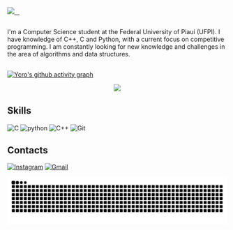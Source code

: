<div align="left">
  <a href="https://git.io/typing-svg">
    <img src="https://readme-typing-svg.demolab.com/?lines=Hello+there%2C+my+name+is+Icaro!" />
  </a>
  <img align="right" alt="" src="https://cdn.lospec.com/gallery/floating-frieren-192562.gif" width="250px">
</div>

##
I'm a Computer Science student at the Federal University of Piauí (UFPI). I have knowledge of C++, C and Python, with a current focus on competitive programming. I am constantly looking for new knowledge and challenges in the area of algorithms and data structures.
##

[![Ycro's github activity graph](https://github-readme-activity-graph.vercel.app/graph?username=YcroMqz&theme=react-dark)](https://github.com/YcroMqz/github-readme-activity-graph)
<p align="center">
    <img src="https://github-readme-stats.vercel.app/api?username=YcroMqz&show_icons=true&theme=transparent" style="border: none;">
</p>

## Skills

<div style="display: inline_block">
    <img align="center" alt="C" src="https://img.shields.io/badge/C-00599C?style=for-the-badge&logo=c&logoColor=white"/>
    <img align="center" alt="python" src="https://img.shields.io/badge/Python-3776AB?style=for-the-badge&logo=python&logoColor=white"/>
    <img align="center" alt="C++" src="https://img.shields.io/badge/C%2B%2B-00599C?style=for-the-badge&logo=c%2B%2B&logoColor=white"/>
    <img align="center" alt="Git" src="https://img.shields.io/badge/GIT-E44C30?style=for-the-badge&logo=git&logoColor=white"/>
</div>

## Contacts

[![Instagram](https://img.shields.io/badge/Instagram-E4405F?style=for-the-badge&logo=instagram&logoColor=white)](https://www.instagram.com/ycrooxz_/)
[![Gmail](https://img.shields.io/badge/Gmail-D14836?style=for-the-badge&logo=gmail&logoColor=white)](mailto:ycromarques12@gmail.com)


<div align=center>

<img src="https://raw.githubusercontent.com/YcroMqz/YcroMqz/output/snake.svg" alt="Snake animation" />

</div>

